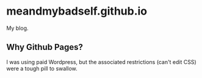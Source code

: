 # meandmybadself.github.io

My blog.

## Why Github Pages?

I was using paid Wordpress, but the associated restrictions (can't edit CSS) were a tough pill to swallow.
